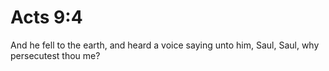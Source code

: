 # Acts 9:4

And he fell to the earth, and heard a voice saying unto him, Saul, Saul, why persecutest thou me?